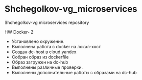 # Shchegolkov-vg_microservices
Shchegolkov-vg microservices repository


HW Docker- 2

* Установлено окружение.
* Выполнена работа с docker на локал-хост
* Создан dc-host в cloud.yandex
* Собран образ из dockerfile
* Образ загружен на dc-hub
* Выполнены различные проверки.
* Выполнены дополнительные работы с образами на dc-hub
